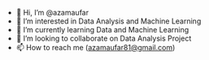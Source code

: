 - 👋 Hi, I’m @azamaufar
- 👀 I’m interested in Data Analysis and Machine Learning
- 🌱 I’m currently learning Data and Machine Learning
- 💞️ I’m looking to collaborate on Data Analysis Project
- 📫 How to reach me (azamaufar81@gmail.com)

<!---
azamaufar/azamaufar is a ✨ special ✨ repository because its `README.md` (this file) appears on your GitHub profile.
You can click the Preview link to take a look at your changes.
--->
